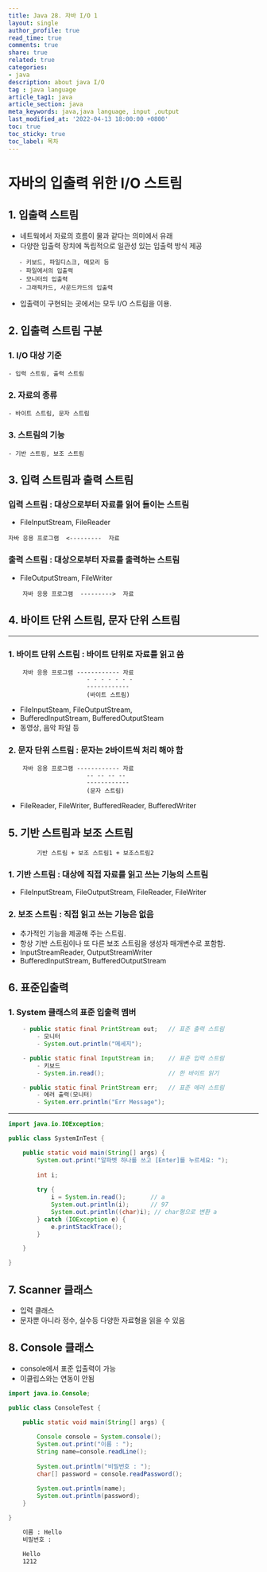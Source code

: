 ```yaml
---
title: Java 28. 자바 I/O 1
layout: single
author_profile: true
read_time: true
comments: true
share: true
related: true
categories:
- java
description: about java I/O
tag : java language
article_tag1: java
article_section: java
meta_keywords: java,java language, input ,output
last_modified_at: '2022-04-13 18:00:00 +0800'
toc: true
toc_sticky: true
toc_label: 목차
---
```

자바의 입출력 위한 I/O 스트림
============================

## 1. 입출력 스트림
* 네트웍에서 자료의 흐름이 물과 같다는 의미에서 유래
* 다양한 입출력 장치에 독립적으로 일관성 있는 입출력 방식 제공

```
   - 키보드, 파일디스크, 메모리 등
   - 파일에서의 입출력
   - 모니터의 입출력
   - 그래픽카드, 사운드카드의 입출력
```

* 입출력이 구현되는 곳에서는 모두 I/O 스트림을 이용.

## 2. 입출력 스트림 구분
### 1. I/O 대상 기준

    - 입력 스트림, 출력 스트림

### 2. 자료의 종류

    - 바이트 스트림, 문자 스트림

### 3. 스트림의 기능

    - 기반 스트림, 보조 스트림

## 3. 입력 스트림과 출력 스트림

### 입력 스트림 : 대상으로부터 자료를 읽어 들이는 스트림

* FileInputStream, FileReader

```
자바 응용 프로그램  <---------  자료 
```



### 출력 스트림 : 대상으로부터 자료를 출력하는 스트림
* FileOutputStream, FileWriter

```
    자바 응용 프로그램  --------->  자료
```

## 4. 바이트 단위 스트림, 문자 단위 스트림
---
### 1. 바이트 단위 스트림 : 바이트 단위로 자료를 읽고 씀
        자바 응용 프로그램 ------------ 자료
                          - - - - - - -
                          ------------
                          (바이트 스트림)


* FileInputSteam, FileOutputStream,  
* BufferedInputStream, BufferedOutputSteam
* 동영상, 음악 파일 등

### 2. 문자 단위 스트림 : 문자는 2바이트씩 처리 해야 함
        자바 응용 프로그램 ------------ 자료
                          -- -- -- --
                          ------------
                          (문자 스트림)
* FileReader, FileWriter, BufferedReader, BufferedWriter

## 5. 기반 스트림과 보조 스트림
```
        기반 스트림 + 보조 스트림1 + 보조스트림2
```

### 1. 기반 스트림 : 대상에 직접 자료를 읽고 쓰는 기능의 스트림 

* FileInputStream, FileOutputStream, FileReader, FileWriter

### 2. 보조 스트림 : 직접 읽고 쓰는 기능은 없음
* 추가적인 기능을 제공해 주는 스트림.
* 항상 기반 스트림이나 또 다른 보조 스트림을 생성자 매개변수로 포함함.
* InputStreamReader, OutputStreamWriter 
* BufferedInputStream, BufferedOutputStream

## 6. 표준입출력
### 1. System 클래스의 표준 입출력 멤버
```java
    - public static final PrintStream out;   // 표준 출력 스트림 
        - 모니터
        - System.out.println("메세지");

    - public static final InputStream in;    // 표준 입력 스트림 
        - 키보드
        - System.in.read();                  // 한 바이트 읽기

    - public static final PrintStream err;   // 표준 에러 스트림
        - 에러 출력(모니터)
        - System.err.println("Err Message");
```
---

```java
import java.io.IOException;

public class SystemInTest {

	public static void main(String[] args) {
		System.out.print("알파벳 하나를 쓰고 [Enter]를 누르세요: ");
		
		int i;
		
		try {
			i = System.in.read();		// a
			System.out.println(i);		// 97
			System.out.println((char)i); // char형으로 변환 a
		} catch (IOException e) {
			e.printStackTrace();
		}

	}

}
```
## 7. Scanner 클래스
* 입력 클래스
* 문자뿐 아니라 정수, 실수등 다양한 자료형을 읽을 수 있음

## 8. Console 클래스
* console에서 표준 입출력이 가능
* 이클립스와는 연동이 안됨

```java
import java.io.Console;

public class ConsoleTest {

	public static void main(String[] args) {
		
		Console console = System.console();
		System.out.print("이름 : ");
		String name=console.readLine();
		
		System.out.println("비밀번호 : ");
		char[] password = console.readPassword();
		
		System.out.println(name);
		System.out.println(password);
	}

}
```

```cmd
    이름 : Hello
    비밀번호 :

    Hello
    1212
```
